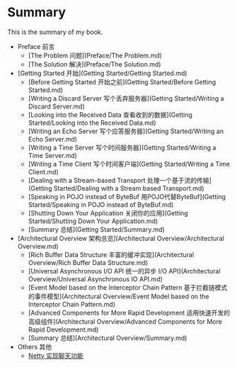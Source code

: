 # Summary

This is the summary of my book.

* Preface 前言
	- [The Problem 问题](Preface/The Problem.md)
	- [The Solution 解决](Preface/The Solution.md)
* [Getting Started 开始](Getting Started/Getting Started.md)
 	- [Before Getting Started 开始之前](Getting Started/Before Getting Started.md)
 	- [Writing a Discard Server 写个丢弃服务器](Getting Started/Writing a Discard Server.md)
 	- [Looking into the Received Data 查看收到的数据](Getting Started/Looking into the Received Data.md)
 	- [Writing an Echo Server 写个应答服务器](Getting Started/Writing an Echo Server.md)
 	- [Writing a Time Server 写个时间服务器](Getting Started/Writing a Time Server.md)
	- [Writing a Time Client 写个时间客户端](Getting Started/Writing a Time Client.md)
	- [Dealing with a Stream-based Transport 处理一个基于流的传输](Getting Started/Dealing with a Stream based Transport.md)
	- [Speaking in POJO instead of ByteBuf 用POJO代替ByteBuf](Getting Started/Speaking in POJO instead of ByteBuf.md)
	- [Shutting Down Your Application 关闭你的应用](Getting Started/Shutting Down Your Application.md)
	- [Summary 总结](Getting Started/Summary.md)
* [Architectural Overview 架构总览](Architectural Overview/Architectural Overview.md)
	- [Rich Buffer Data Structure 丰富的缓冲实现](Architectural Overview/Rich Buffer Data Structure.md)
	- [Universal Asynchronous I/O API 统一的异步 I/O API](Architectural Overview/Universal Asynchronous IO API.md)
	- [Event Model based on the Interceptor Chain Pattern 基于拦截链模式的事件模型](Architectural Overview/Event Model based on the Interceptor Chain Pattern.md)
	- [Advanced Components for More Rapid Development 适用快速开发的高级组件](Architectural Overview/Advanced Components for More Rapid Development.md)
	- [Summary 总结](Architectural Overview/Summary.md)
* Others 其他
	- [Netty 实现聊天功能](http://www.waylau.com/netty-chat/)